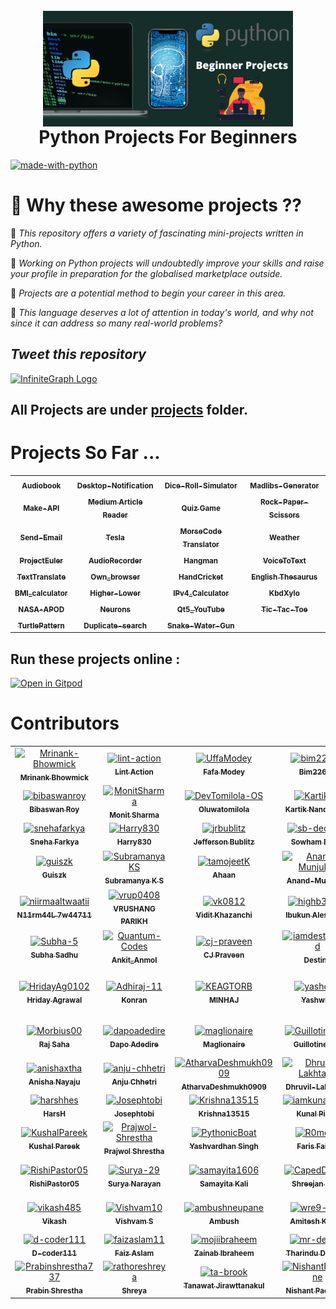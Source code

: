 <h1 align="center">
  <br>
  <a href="https://github.com/Mrinank-Bhowmick/python-beginner-projects">
  <img src="Banner.png" align="center" alt="SecureTea" width="400"></a>

  <br>
  <B>Python Projects For Beginners</B>

  <br>
</h1>

[![made-with-python](https://ForTheBadge.com/images/badges/made-with-python.svg)](https://www.python.org/)

# 💭 **Why these awesome projects ??**
💠 _This repository offers a variety of fascinating mini-projects written in Python._ 

💠 _Working on Python projects will undoubtedly improve your skills and raise your profile in preparation for the globalised marketplace outside._

💠 _Projects are a potential method to begin your career in this area._

💠 _This language deserves a lot of attention in today's world, and why not since it can address so many real-world problems?_


<h2> <I> Tweet this repository </I> </h2>

<a href="https://twitter.com/intent/tweet?text=Some%20awesome%20python%20beginner%20projects%20to%20kick%20start%20your%20learning%20journey&url=https://github.com/MrinankBhowmick/python-beginner-projects&via=_mrinank_&hashtags=python,programming,100DaysOfCode,opensource,DataScience"> <img src="https://img.shields.io/twitter/url/http/shields.io.svg?style=social" alt="InfiniteGraph Logo" width="120"> </a>

## All Projects are under [projects](https://github.com/Mrinank-Bhowmick/python-beginner-projects/tree/main/projects) folder.

<h1> Projects So Far ... </h1>

<table>
<tr>

<td align="center">
        <a href="https://github.com/Mrinank-Bhowmick/python-beginner-projects/tree/main/projects/Audiobook">
            <sub><b>Audiobook</b></sub>
        </a>
</td>

<td align="center">
        <a href="https://github.com/Mrinank-Bhowmick/python-beginner-projects/tree/main/projects/Desktop-Notification">
            <sub><b>Desktop-Notification</b></sub>
        </a>
</td>

<td align="center">
        <a href="https://github.com/Mrinank-Bhowmick/python-beginner-projects/tree/main/projects/Dice-Roll-Simulator">
            <sub><b>Dice-Roll-Simulator</b></sub>
        </a>
</td>

<td align="center">
        <a href="https://github.com/Mrinank-Bhowmick/python-beginner-projects/tree/main/projects/Madlibs-Generator">
            <sub><b>Madlibs-Generator</b></sub>
        </a>
</td>

</tr>
<tr>

<td align="center">
        <a href="https://github.com/Mrinank-Bhowmick/python-beginner-projects/tree/main/projects/Make-API">
            <sub><b>Make-API</b></sub>
        </a>
</td>

<td align="center">
        <a href="https://github.com/Mrinank-Bhowmick/python-beginner-projects/tree/main/projects/Medium%20Article%20Reader">
            <sub><b>Medium Article Reader</b></sub>
        </a>
</td>

<td align="center">
        <a href="https://github.com/Mrinank-Bhowmick/python-beginner-projects/tree/main/projects/Quiz%20Game">
            <sub><b>Quiz Game</b></sub>
        </a>
</td>

<td align="center">
        <a href="https://github.com/Mrinank-Bhowmick/python-beginner-projects/tree/main/projects/Rock_Paper_Scissors">
            <sub><b>Rock-Paper-Scissors</b></sub>
        </a>
</td>

</tr>
<tr>
<td align="center">
        <a href="https://github.com/Mrinank-Bhowmick/python-beginner-projects/tree/main/projects/Send-Email">
            <sub><b>Send-Email</b></sub>
        </a>
</td>
<td align="center">
        <a href="https://github.com/Mrinank-Bhowmick/python-beginner-projects/tree/main/projects/Tesla">
            <sub><b>Tesla</b></sub>
        </a>
</td>
<td align="center">
        <a href="https://github.com/Mrinank-Bhowmick/python-beginner-projects/tree/main/projects/MorseCode%20Translator">
            <sub><b>MorseCode Translator</b></sub>
        </a>
</td>

<td align="center">
        <a href="https://github.com/Mrinank-Bhowmick/python-beginner-projects/tree/main/projects/Weather">
            <sub><b>Weather</b></sub>
        </a>
</td>

</tr>
<tr>
  <td align="center">
        <a href="https://github.com/Mrinank-Bhowmick/python-beginner-projects/tree/main/projects/ProjectEuler">
            <sub><b>ProjectEuler</b></sub>
        </a>
  </td>
  <td align="center">
        <a href="https://github.com/Mrinank-Bhowmick/python-beginner-projects/tree/main/projects/AudioRecorder">
            <sub><b>AudioRecorder</b></sub>
        </a>
  </td>
  <td align="center">
        <a href="https://github.com/Mrinank-Bhowmick/python-beginner-projects/tree/main/projects/Hangman">
            <sub><b>Hangman</b></sub>
        </a>
  </td>
  <td align="center">
        <a href="https://github.com/Mrinank-Bhowmick/python-beginner-projects/tree/main/projects/Voice-to-Text">
            <sub><b>VoiceToText</b></sub>
        </a>
  </td>
</tr>
<tr>
<td align="center">
        <a href="https://github.com/Mrinank-Bhowmick/python-beginner-projects/tree/main/projects/text-translate">
            <sub><b>TextTranslate</b></sub>
        </a>
  </td>
  <td align="center">
        <a href="https://github.com/Mrinank-Bhowmick/python-beginner-projects/tree/main/projects/Browser">
            <sub><b>Own_browser</b></sub>
        </a>
  </td>
  <td align="center">
        <a href="https://github.com/Mrinank-Bhowmick/python-beginner-projects/tree/main/projects/HandCricket">
            <sub><b>HandCricket</b></sub>
        </a>
  </td>
  <td align="center">
        <a href="https://github.com/Mrinank-Bhowmick/python-beginner-projects/tree/main/projects/English%20Thesaurus">
            <sub><b>English Thesaurus</b></sub>
        </a>
  </td>
</tr>
<tr>
<td align="center">
        <a href="https://github.com/Mrinank-Bhowmick/python-beginner-projects/tree/main/projects/BMI_calculator">
            <sub><b>BMI_calculator</b></sub>
        </a>
  </td>
  <td align="center">
        <a href="https://github.com/Mrinank-Bhowmick/python-beginner-projects/tree/main/projects/Higher-Lower">
            <sub><b>Higher-Lower</b></sub>
        </a>
  </td>
  <td align="center">
        <a href="https://github.com/Mrinank-Bhowmick/python-beginner-projects/tree/main/projects/IPv4_Calculator-main">
            <sub><b>IPv4_Calculator</b></sub>
        </a>
  </td>
  <td align="center">
        <a href="https://github.com/Mrinank-Bhowmick/python-beginner-projects/tree/main/projects/KbdXylo">
            <sub><b>KbdXylo</b></sub>
        </a>
  </td>
</tr>
<tr>
<td align="center">
        <a href="https://github.com/Mrinank-Bhowmick/python-beginner-projects/tree/main/projects/NASA-APOD">
            <sub><b>NASA-APOD</b></sub>
        </a>
  </td>
  <td align="center">
        <a href="https://github.com/Mrinank-Bhowmick/python-beginner-projects/tree/main/projects/Neurons">
            <sub><b>Neurons</b></sub>
        </a>
  </td>
  <td align="center">
        <a href="https://github.com/Mrinank-Bhowmick/python-beginner-projects/tree/main/projects/Qt5_YouTube">
            <sub><b>Qt5_YouTube</b></sub>
        </a>
  </td>
  <td align="center">
        <a href="https://github.com/Mrinank-Bhowmick/python-beginner-projects/tree/main/projects/Tic-Tac-Toe">
            <sub><b>Tic-Tac-Toe</b></sub>
        </a>
  </td>
</tr>  
<tr>
<td align="center">
        <a href="https://github.com/Mrinank-Bhowmick/python-beginner-projects/tree/main/projects/Turtle%20Pattern">
            <sub><b>TurtlePattern</b></sub>
        </a>
  </td>
  <td align="center">
        <a href="https://github.com/Mrinank-Bhowmick/python-beginner-projects/tree/main/projects/duplicate_search">
            <sub><b>Duplicate-search</b></sub>
        </a>
  </td>
  <td align="center">
        <a href="https://github.com/Mrinank-Bhowmick/python-beginner-projects/tree/main/projects/snake_water_gun_game">
            <sub><b>Snake-Water-Gun</b></sub>
        </a>
</tr>
</table>


## Run these projects online :

[![Open in Gitpod](https://gitpod.io/button/open-in-gitpod.svg)](https://gitpod.io/#https://github.com/Mrinank-Bhowmick/python-beginner-projects.git)

<h1> Contributors </h1>

<!-- readme: contributors -start -->
<table>
<tr>
    <td align="center">
        <a href="https://github.com/Mrinank-Bhowmick">
            <img src="https://avatars.githubusercontent.com/u/77621953?v=4" width="100;" alt="Mrinank-Bhowmick"/>
            <br />
            <sub><b>Mrinank Bhowmick</b></sub>
        </a>
    </td>
    <td align="center">
        <a href="https://github.com/lint-action">
            <img src="https://avatars.githubusercontent.com/u/59283862?v=4" width="100;" alt="lint-action"/>
            <br />
            <sub><b>Lint Action</b></sub>
        </a>
    </td>
    <td align="center">
        <a href="https://github.com/UffaModey">
            <img src="https://avatars.githubusercontent.com/u/83600229?v=4" width="100;" alt="UffaModey"/>
            <br />
            <sub><b>Fafa Modey</b></sub>
        </a>
    </td>
    <td align="center">
        <a href="https://github.com/bim22614">
            <img src="https://avatars.githubusercontent.com/u/64481896?v=4" width="100;" alt="bim22614"/>
            <br />
            <sub><b>Bim22614</b></sub>
        </a>
    </td>
    <td align="center">
        <a href="https://github.com/sudipg4112001">
            <img src="https://avatars.githubusercontent.com/u/60208804?v=4" width="100;" alt="sudipg4112001"/>
            <br />
            <sub><b>Sudip Ghosh</b></sub>
        </a>
    </td>
    <td align="center">
        <a href="https://github.com/glacias07">
            <img src="https://avatars.githubusercontent.com/u/66057990?v=4" width="100;" alt="glacias07"/>
            <br />
            <sub><b>Shriyans Naik</b></sub>
        </a>
    </td></tr>
<tr>
    <td align="center">
        <a href="https://github.com/bibaswanroy">
            <img src="https://avatars.githubusercontent.com/u/50978591?v=4" width="100;" alt="bibaswanroy"/>
            <br />
            <sub><b>Bibaswan Roy</b></sub>
        </a>
    </td>
    <td align="center">
        <a href="https://github.com/MonitSharma">
            <img src="https://avatars.githubusercontent.com/u/65262068?v=4" width="100;" alt="MonitSharma"/>
            <br />
            <sub><b>Monit Sharma</b></sub>
        </a>
    </td>
    <td align="center">
        <a href="https://github.com/DevTomilola-OS">
            <img src="https://avatars.githubusercontent.com/u/114832204?v=4" width="100;" alt="DevTomilola-OS"/>
            <br />
            <sub><b>Oluwatomilola</b></sub>
        </a>
    </td>
    <td align="center">
        <a href="https://github.com/KartikRN">
            <img src="https://avatars.githubusercontent.com/u/93515675?v=4" width="100;" alt="KartikRN"/>
            <br />
            <sub><b>Kartik Nandagaon</b></sub>
        </a>
    </td>
    <td align="center">
        <a href="https://github.com/SirRomey">
            <img src="https://avatars.githubusercontent.com/u/71877936?v=4" width="100;" alt="SirRomey"/>
            <br />
            <sub><b>SirRomey</b></sub>
        </a>
    </td>
    <td align="center">
        <a href="https://github.com/ZackeryRSmith">
            <img src="https://avatars.githubusercontent.com/u/72983221?v=4" width="100;" alt="ZackeryRSmith"/>
            <br />
            <sub><b>Zackery .R. Smith</b></sub>
        </a>
    </td></tr>
<tr>
    <td align="center">
        <a href="https://github.com/snehafarkya">
            <img src="https://avatars.githubusercontent.com/u/63949465?v=4" width="100;" alt="snehafarkya"/>
            <br />
            <sub><b>Sneha Farkya</b></sub>
        </a>
    </td>
    <td align="center">
        <a href="https://github.com/Harry830">
            <img src="https://avatars.githubusercontent.com/u/114953309?v=4" width="100;" alt="Harry830"/>
            <br />
            <sub><b>Harry830</b></sub>
        </a>
    </td>
    <td align="center">
        <a href="https://github.com/jrbublitz">
            <img src="https://avatars.githubusercontent.com/u/67718795?v=4" width="100;" alt="jrbublitz"/>
            <br />
            <sub><b>Jefferson Bublitz</b></sub>
        </a>
    </td>
    <td align="center">
        <a href="https://github.com/sb-decoder">
            <img src="https://avatars.githubusercontent.com/u/108983339?v=4" width="100;" alt="sb-decoder"/>
            <br />
            <sub><b>Sowham Bhuin</b></sub>
        </a>
    </td>
    <td align="center">
        <a href="https://github.com/Yashparwal1">
            <img src="https://avatars.githubusercontent.com/u/54176283?v=4" width="100;" alt="Yashparwal1"/>
            <br />
            <sub><b>Yash Parwal</b></sub>
        </a>
    </td>
    <td align="center">
        <a href="https://github.com/Zedeldi">
            <img src="https://avatars.githubusercontent.com/u/66186954?v=4" width="100;" alt="Zedeldi"/>
            <br />
            <sub><b>Zack Didcott</b></sub>
        </a>
    </td></tr>
<tr>
    <td align="center">
        <a href="https://github.com/guiszk">
            <img src="https://avatars.githubusercontent.com/u/23110500?v=4" width="100;" alt="guiszk"/>
            <br />
            <sub><b>Guiszk</b></sub>
        </a>
    </td>
    <td align="center">
        <a href="https://github.com/SubramanyaKS">
            <img src="https://avatars.githubusercontent.com/u/70049779?v=4" width="100;" alt="SubramanyaKS"/>
            <br />
            <sub><b>Subramanya K S</b></sub>
        </a>
    </td>
    <td align="center">
        <a href="https://github.com/tamojeetK">
            <img src="https://avatars.githubusercontent.com/u/89387048?v=4" width="100;" alt="tamojeetK"/>
            <br />
            <sub><b>Ahaan</b></sub>
        </a>
    </td>
    <td align="center">
        <a href="https://github.com/Anand-Munjuluri">
            <img src="https://avatars.githubusercontent.com/u/100225249?v=4" width="100;" alt="Anand-Munjuluri"/>
            <br />
            <sub><b>Anand-Munjuluri</b></sub>
        </a>
    </td>
    <td align="center">
        <a href="https://github.com/oyeanmol">
            <img src="https://avatars.githubusercontent.com/u/99896373?v=4" width="100;" alt="oyeanmol"/>
            <br />
            <sub><b>Anmol Shah</b></sub>
        </a>
    </td>
    <td align="center">
        <a href="https://github.com/IamSoo">
            <img src="https://avatars.githubusercontent.com/u/11900201?v=4" width="100;" alt="IamSoo"/>
            <br />
            <sub><b>Soonam Kalyan Panda</b></sub>
        </a>
    </td></tr>
<tr>
    <td align="center">
        <a href="https://github.com/niirmaaltwaatii">
            <img src="https://avatars.githubusercontent.com/u/60023424?v=4" width="100;" alt="niirmaaltwaatii"/>
            <br />
            <sub><b>N11rm44L 7w44711</b></sub>
        </a>
    </td>
    <td align="center">
        <a href="https://github.com/vrup0408">
            <img src="https://avatars.githubusercontent.com/u/91781599?v=4" width="100;" alt="vrup0408"/>
            <br />
            <sub><b>VRUSHANG PARIKH</b></sub>
        </a>
    </td>
    <td align="center">
        <a href="https://github.com/vk0812">
            <img src="https://avatars.githubusercontent.com/u/92437375?v=4" width="100;" alt="vk0812"/>
            <br />
            <sub><b>Vidit Khazanchi</b></sub>
        </a>
    </td>
    <td align="center">
        <a href="https://github.com/highb33kay">
            <img src="https://avatars.githubusercontent.com/u/89009222?v=4" width="100;" alt="highb33kay"/>
            <br />
            <sub><b>Ibukun Alesinloye</b></sub>
        </a>
    </td>
    <td align="center">
        <a href="https://github.com/srujan-landeri">
            <img src="https://avatars.githubusercontent.com/u/66351075?v=4" width="100;" alt="srujan-landeri"/>
            <br />
            <sub><b>Srujan-landeri</b></sub>
        </a>
    </td>
    <td align="center">
        <a href="https://github.com/ChefYeshpal">
            <img src="https://avatars.githubusercontent.com/u/63582504?v=4" width="100;" alt="ChefYeshpal"/>
            <br />
            <sub><b>ChefYeshpal</b></sub>
        </a>
    </td></tr>
<tr>
    <td align="center">
        <a href="https://github.com/Subha-5">
            <img src="https://avatars.githubusercontent.com/u/97968307?v=4" width="100;" alt="Subha-5"/>
            <br />
            <sub><b>Subha Sadhu</b></sub>
        </a>
    </td>
    <td align="center">
        <a href="https://github.com/Quantum-Codes">
            <img src="https://avatars.githubusercontent.com/u/87054411?v=4" width="100;" alt="Quantum-Codes"/>
            <br />
            <sub><b>Ankit_Anmol</b></sub>
        </a>
    </td>
    <td align="center">
        <a href="https://github.com/cj-praveen">
            <img src="https://avatars.githubusercontent.com/u/80583308?v=4" width="100;" alt="cj-praveen"/>
            <br />
            <sub><b>CJ Praveen</b></sub>
        </a>
    </td>
    <td align="center">
        <a href="https://github.com/iamdestinychild">
            <img src="https://avatars.githubusercontent.com/u/105343197?v=4" width="100;" alt="iamdestinychild"/>
            <br />
            <sub><b>Destiny</b></sub>
        </a>
    </td>
    <td align="center">
        <a href="https://github.com/GigabyteZX1">
            <img src="https://avatars.githubusercontent.com/u/95098507?v=4" width="100;" alt="GigabyteZX1"/>
            <br />
            <sub><b>GigabyteZ</b></sub>
        </a>
    </td>
    <td align="center">
        <a href="https://github.com/ducheharsh">
            <img src="https://avatars.githubusercontent.com/u/79721045?v=4" width="100;" alt="ducheharsh"/>
            <br />
            <sub><b>Harsh Mahadev Duche</b></sub>
        </a>
    </td></tr>
<tr>
    <td align="center">
        <a href="https://github.com/HridayAg0102">
            <img src="https://avatars.githubusercontent.com/u/76818035?v=4" width="100;" alt="HridayAg0102"/>
            <br />
            <sub><b>Hriday Agrawal</b></sub>
        </a>
    </td>
    <td align="center">
        <a href="https://github.com/Adhiraj-11">
            <img src="https://avatars.githubusercontent.com/u/94843702?v=4" width="100;" alt="Adhiraj-11"/>
            <br />
            <sub><b>Konran</b></sub>
        </a>
    </td>
    <td align="center">
        <a href="https://github.com/KEAGTORB">
            <img src="https://avatars.githubusercontent.com/u/92469140?v=4" width="100;" alt="KEAGTORB"/>
            <br />
            <sub><b>MINHAJ</b></sub>
        </a>
    </td>
    <td align="center">
        <a href="https://github.com/yashd26">
            <img src="https://avatars.githubusercontent.com/u/65943606?v=4" width="100;" alt="yashd26"/>
            <br />
            <sub><b>Yashwho</b></sub>
        </a>
    </td>
    <td align="center">
        <a href="https://github.com/Zaryab-Programmer">
            <img src="https://avatars.githubusercontent.com/u/43227117?v=4" width="100;" alt="Zaryab-Programmer"/>
            <br />
            <sub><b>Muhammad  Zaryab Rafique</b></sub>
        </a>
    </td>
    <td align="center">
        <a href="https://github.com/QuantumNovice">
            <img src="https://avatars.githubusercontent.com/u/43876848?v=4" width="100;" alt="QuantumNovice"/>
            <br />
            <sub><b>QuantumNovice</b></sub>
        </a>
    </td></tr>
<tr>
    <td align="center">
        <a href="https://github.com/Morbius00">
            <img src="https://avatars.githubusercontent.com/u/102956488?v=4" width="100;" alt="Morbius00"/>
            <br />
            <sub><b>Raj Saha </b></sub>
        </a>
    </td>
    <td align="center">
        <a href="https://github.com/dapoadedire">
            <img src="https://avatars.githubusercontent.com/u/95668340?v=4" width="100;" alt="dapoadedire"/>
            <br />
            <sub><b>Dapo Adedire</b></sub>
        </a>
    </td>
    <td align="center">
        <a href="https://github.com/maglionaire">
            <img src="https://avatars.githubusercontent.com/u/106713745?v=4" width="100;" alt="maglionaire"/>
            <br />
            <sub><b>Maglionaire</b></sub>
        </a>
    </td>
    <td align="center">
        <a href="https://github.com/Guillotine189">
            <img src="https://avatars.githubusercontent.com/u/114574134?v=4" width="100;" alt="Guillotine189"/>
            <br />
            <sub><b>Guillotine189</b></sub>
        </a>
    </td>
    <td align="center">
        <a href="https://github.com/aryangulati">
            <img src="https://avatars.githubusercontent.com/u/42711978?v=4" width="100;" alt="aryangulati"/>
            <br />
            <sub><b>ARYAN GULATI</b></sub>
        </a>
    </td>
    <td align="center">
        <a href="https://github.com/AbhinandanSingla">
            <img src="https://avatars.githubusercontent.com/u/52960031?v=4" width="100;" alt="AbhinandanSingla"/>
            <br />
            <sub><b>Abhinandan Singla</b></sub>
        </a>
    </td></tr>
<tr>
    <td align="center">
        <a href="https://github.com/anishaxtha">
            <img src="https://avatars.githubusercontent.com/u/98213145?v=4" width="100;" alt="anishaxtha"/>
            <br />
            <sub><b>Anisha Nayaju</b></sub>
        </a>
    </td>
    <td align="center">
        <a href="https://github.com/anju-chhetri">
            <img src="https://avatars.githubusercontent.com/u/57993069?v=4" width="100;" alt="anju-chhetri"/>
            <br />
            <sub><b>Anju Chhetri</b></sub>
        </a>
    </td>
    <td align="center">
        <a href="https://github.com/AtharvaDeshmukh0909">
            <img src="https://avatars.githubusercontent.com/u/97836434?v=4" width="100;" alt="AtharvaDeshmukh0909"/>
            <br />
            <sub><b>AtharvaDeshmukh0909</b></sub>
        </a>
    </td>
    <td align="center">
        <a href="https://github.com/Dhruvil-Lakhtaria">
            <img src="https://avatars.githubusercontent.com/u/77167073?v=4" width="100;" alt="Dhruvil-Lakhtaria"/>
            <br />
            <sub><b>Dhruvil-Lakhtaria</b></sub>
        </a>
    </td>
    <td align="center">
        <a href="https://github.com/Dishant10">
            <img src="https://avatars.githubusercontent.com/u/84343829?v=4" width="100;" alt="Dishant10"/>
            <br />
            <sub><b>Dishant Nagpal</b></sub>
        </a>
    </td>
    <td align="center">
        <a href="https://github.com/EbrG786">
            <img src="https://avatars.githubusercontent.com/u/82704148?v=4" width="100;" alt="EbrG786"/>
            <br />
            <sub><b>Ebrahim G</b></sub>
        </a>
    </td></tr>
<tr>
    <td align="center">
        <a href="https://github.com/harshhes">
            <img src="https://avatars.githubusercontent.com/u/93470145?v=4" width="100;" alt="harshhes"/>
            <br />
            <sub><b>HarsH</b></sub>
        </a>
    </td>
    <td align="center">
        <a href="https://github.com/Josephtobi">
            <img src="https://avatars.githubusercontent.com/u/49555155?v=4" width="100;" alt="Josephtobi"/>
            <br />
            <sub><b>Josephtobi</b></sub>
        </a>
    </td>
    <td align="center">
        <a href="https://github.com/Krishna13515">
            <img src="https://avatars.githubusercontent.com/u/103298281?v=4" width="100;" alt="Krishna13515"/>
            <br />
            <sub><b>Krishna13515</b></sub>
        </a>
    </td>
    <td align="center">
        <a href="https://github.com/iamkunalpitale">
            <img src="https://avatars.githubusercontent.com/u/26413565?v=4" width="100;" alt="iamkunalpitale"/>
            <br />
            <sub><b>Kunal Pitale</b></sub>
        </a>
    </td>
    <td align="center">
        <a href="https://github.com/Logadheep">
            <img src="https://avatars.githubusercontent.com/u/76146062?v=4" width="100;" alt="Logadheep"/>
            <br />
            <sub><b>Logadheep</b></sub>
        </a>
    </td>
    <td align="center">
        <a href="https://github.com/NischayGoyal1">
            <img src="https://avatars.githubusercontent.com/u/81116984?v=4" width="100;" alt="NischayGoyal1"/>
            <br />
            <sub><b>Nischay Goyal</b></sub>
        </a>
    </td></tr>
<tr>
    <td align="center">
        <a href="https://github.com/KushalPareek">
            <img src="https://avatars.githubusercontent.com/u/105929422?v=4" width="100;" alt="KushalPareek"/>
            <br />
            <sub><b>Kushal Pareek</b></sub>
        </a>
    </td>
    <td align="center">
        <a href="https://github.com/Prajwol-Shrestha">
            <img src="https://avatars.githubusercontent.com/u/70046321?v=4" width="100;" alt="Prajwol-Shrestha"/>
            <br />
            <sub><b>Prajwol Shrestha</b></sub>
        </a>
    </td>
    <td align="center">
        <a href="https://github.com/PythonicBoat">
            <img src="https://avatars.githubusercontent.com/u/68675629?v=4" width="100;" alt="PythonicBoat"/>
            <br />
            <sub><b>Yashvardhan Singh</b></sub>
        </a>
    </td>
    <td align="center">
        <a href="https://github.com/R0merol">
            <img src="https://avatars.githubusercontent.com/u/87220004?v=4" width="100;" alt="R0merol"/>
            <br />
            <sub><b>Faris Faikar</b></sub>
        </a>
    </td>
    <td align="center">
        <a href="https://github.com/Raashika0201">
            <img src="https://avatars.githubusercontent.com/u/110974003?v=4" width="100;" alt="Raashika0201"/>
            <br />
            <sub><b>Raashika0201</b></sub>
        </a>
    </td>
    <td align="center">
        <a href="https://github.com/Ramisky">
            <img src="https://avatars.githubusercontent.com/u/19819186?v=4" width="100;" alt="Ramisky"/>
            <br />
            <sub><b>Ramii Ahmed</b></sub>
        </a>
    </td></tr>
<tr>
    <td align="center">
        <a href="https://github.com/RishiPastor05">
            <img src="https://avatars.githubusercontent.com/u/87607061?v=4" width="100;" alt="RishiPastor05"/>
            <br />
            <sub><b>RishiPastor05</b></sub>
        </a>
    </td>
    <td align="center">
        <a href="https://github.com/Surya-29">
            <img src="https://avatars.githubusercontent.com/u/75674235?v=4" width="100;" alt="Surya-29"/>
            <br />
            <sub><b>Surya Narayan</b></sub>
        </a>
    </td>
    <td align="center">
        <a href="https://github.com/samayita1606">
            <img src="https://avatars.githubusercontent.com/u/64488010?v=4" width="100;" alt="samayita1606"/>
            <br />
            <sub><b>Samayita Kali</b></sub>
        </a>
    </td>
    <td align="center">
        <a href="https://github.com/CapedDemon">
            <img src="https://avatars.githubusercontent.com/u/93109967?v=4" width="100;" alt="CapedDemon"/>
            <br />
            <sub><b>Shreejan Dolai</b></sub>
        </a>
    </td>
    <td align="center">
        <a href="https://github.com/shubham7668">
            <img src="https://avatars.githubusercontent.com/u/54644253?v=4" width="100;" alt="shubham7668"/>
            <br />
            <sub><b>Shubham Kumar</b></sub>
        </a>
    </td>
    <td align="center">
        <a href="https://github.com/sumitbaroniya">
            <img src="https://avatars.githubusercontent.com/u/75536160?v=4" width="100;" alt="sumitbaroniya"/>
            <br />
            <sub><b>Sumit Baroniya</b></sub>
        </a>
    </td></tr>
<tr>
    <td align="center">
        <a href="https://github.com/vikash485">
            <img src="https://avatars.githubusercontent.com/u/114328709?v=4" width="100;" alt="vikash485"/>
            <br />
            <sub><b>Vikash</b></sub>
        </a>
    </td>
    <td align="center">
        <a href="https://github.com/Vishvam10">
            <img src="https://avatars.githubusercontent.com/u/78094956?v=4" width="100;" alt="Vishvam10"/>
            <br />
            <sub><b>Vishvam S</b></sub>
        </a>
    </td>
    <td align="center">
        <a href="https://github.com/ambushneupane">
            <img src="https://avatars.githubusercontent.com/u/56769633?v=4" width="100;" alt="ambushneupane"/>
            <br />
            <sub><b>Ambush</b></sub>
        </a>
    </td>
    <td align="center">
        <a href="https://github.com/wre9-tesh">
            <img src="https://avatars.githubusercontent.com/u/96977189?v=4" width="100;" alt="wre9-tesh"/>
            <br />
            <sub><b>Amitesh Kumar</b></sub>
        </a>
    </td>
    <td align="center">
        <a href="https://github.com/benedictprajwal">
            <img src="https://avatars.githubusercontent.com/u/114901414?v=4" width="100;" alt="benedictprajwal"/>
            <br />
            <sub><b>Benedictprajwal</b></sub>
        </a>
    </td>
    <td align="center">
        <a href="https://github.com/chimerson">
            <img src="https://avatars.githubusercontent.com/u/110922266?v=4" width="100;" alt="chimerson"/>
            <br />
            <sub><b>Emmanuel  Ogu</b></sub>
        </a>
    </td></tr>
<tr>
    <td align="center">
        <a href="https://github.com/d-coder111">
            <img src="https://avatars.githubusercontent.com/u/82580017?v=4" width="100;" alt="d-coder111"/>
            <br />
            <sub><b>D-coder111</b></sub>
        </a>
    </td>
    <td align="center">
        <a href="https://github.com/faizaslam11">
            <img src="https://avatars.githubusercontent.com/u/60103930?v=4" width="100;" alt="faizaslam11"/>
            <br />
            <sub><b>Faiz Aslam</b></sub>
        </a>
    </td>
    <td align="center">
        <a href="https://github.com/mojiibraheem">
            <img src="https://avatars.githubusercontent.com/u/111240638?v=4" width="100;" alt="mojiibraheem"/>
            <br />
            <sub><b>Zainab Ibraheem</b></sub>
        </a>
    </td>
    <td align="center">
        <a href="https://github.com/mr-desilva">
            <img src="https://avatars.githubusercontent.com/u/47147935?v=4" width="100;" alt="mr-desilva"/>
            <br />
            <sub><b>Tharindu De Silva</b></sub>
        </a>
    </td>
    <td align="center">
        <a href="https://github.com/myudak">
            <img src="https://avatars.githubusercontent.com/u/69108782?v=4" width="100;" alt="myudak"/>
            <br />
            <sub><b>Myudak</b></sub>
        </a>
    </td>
    <td align="center">
        <a href="https://github.com/pingAvisek">
            <img src="https://avatars.githubusercontent.com/u/57057681?v=4" width="100;" alt="pingAvisek"/>
            <br />
            <sub><b>AB GHIMIRE</b></sub>
        </a>
    </td></tr>
<tr>
    <td align="center">
        <a href="https://github.com/Prabinshrestha737">
            <img src="https://avatars.githubusercontent.com/u/41283995?v=4" width="100;" alt="Prabinshrestha737"/>
            <br />
            <sub><b>Prabin Shrestha</b></sub>
        </a>
    </td>
    <td align="center">
        <a href="https://github.com/rathoreshreya">
            <img src="https://avatars.githubusercontent.com/u/109817678?v=4" width="100;" alt="rathoreshreya"/>
            <br />
            <sub><b>Shreya </b></sub>
        </a>
    </td>
    <td align="center">
        <a href="https://github.com/ta-brook">
            <img src="https://avatars.githubusercontent.com/u/85091595?v=4" width="100;" alt="ta-brook"/>
            <br />
            <sub><b>Tanawat Jirawttanakul</b></sub>
        </a>
    </td>
    <td align="center">
        <a href="https://github.com/NishantPacharne">
            <img src="https://avatars.githubusercontent.com/u/71060551?v=4" width="100;" alt="NishantPacharne"/>
            <br />
            <sub><b>Nishant Pacharne</b></sub>
        </a>
    </td></tr>
</table>
<!-- readme: contributors -end -->
